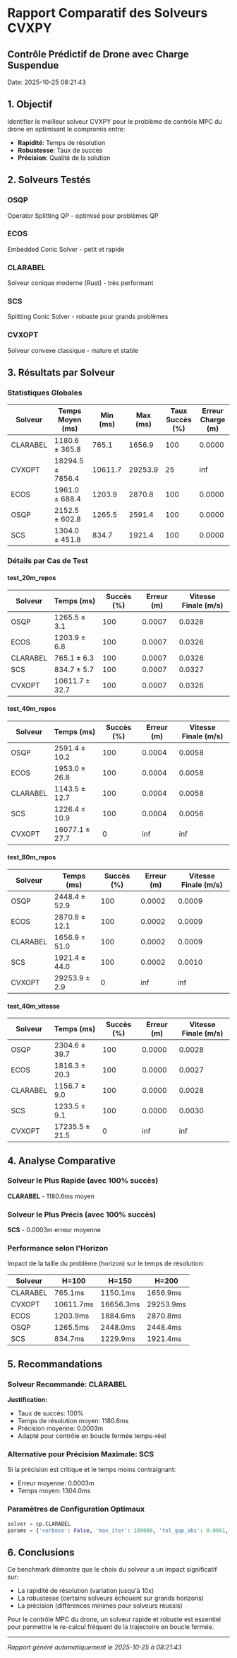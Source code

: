 # Rapport Comparatif des Solveurs CVXPY

## Contrôle Prédictif de Drone avec Charge Suspendue

Date: 2025-10-25 08:21:43

## 1. Objectif

Identifier le meilleur solveur CVXPY pour le problème de contrôle MPC du drone en optimisant le compromis entre:
- **Rapidité**: Temps de résolution
- **Robustesse**: Taux de succès
- **Précision**: Qualité de la solution

## 2. Solveurs Testés

### OSQP
Operator Splitting QP - optimisé pour problèmes QP

### ECOS
Embedded Conic Solver - petit et rapide

### CLARABEL
Solveur conique moderne (Rust) - très performant

### SCS
Splitting Conic Solver - robuste pour grands problèmes

### CVXOPT
Solveur convexe classique - mature et stable

## 3. Résultats par Solveur

### Statistiques Globales

| Solveur | Temps Moyen (ms) | Min (ms) | Max (ms) | Taux Succès (%) | Erreur Charge (m) |
|---------|------------------|----------|----------|-----------------|-------------------|
| CLARABEL | 1180.6 ± 365.8 | 765.1 | 1656.9 | 100 | 0.0000 |
| CVXOPT | 18294.5 ± 7856.4 | 10611.7 | 29253.9 | 25 | inf |
| ECOS | 1961.0 ± 688.4 | 1203.9 | 2870.8 | 100 | 0.0000 |
| OSQP | 2152.5 ± 602.8 | 1265.5 | 2591.4 | 100 | 0.0000 |
| SCS | 1304.0 ± 451.8 | 834.7 | 1921.4 | 100 | 0.0000 |

### Détails par Cas de Test

#### test_20m_repos

| Solveur | Temps (ms) | Succès (%) | Erreur (m) | Vitesse Finale (m/s) |
|---------|------------|------------|------------|----------------------|
| OSQP | 1265.5 ± 3.1 | 100 | 0.0007 | 0.0326 |
| ECOS | 1203.9 ± 6.8 | 100 | 0.0007 | 0.0326 |
| CLARABEL | 765.1 ± 6.3 | 100 | 0.0007 | 0.0326 |
| SCS | 834.7 ± 5.7 | 100 | 0.0007 | 0.0327 |
| CVXOPT | 10611.7 ± 32.7 | 100 | 0.0007 | 0.0326 |

#### test_40m_repos

| Solveur | Temps (ms) | Succès (%) | Erreur (m) | Vitesse Finale (m/s) |
|---------|------------|------------|------------|----------------------|
| OSQP | 2591.4 ± 10.2 | 100 | 0.0004 | 0.0058 |
| ECOS | 1953.0 ± 26.8 | 100 | 0.0004 | 0.0058 |
| CLARABEL | 1143.5 ± 12.7 | 100 | 0.0004 | 0.0058 |
| SCS | 1226.4 ± 10.9 | 100 | 0.0004 | 0.0056 |
| CVXOPT | 16077.1 ± 27.7 | 0 | inf | inf |

#### test_80m_repos

| Solveur | Temps (ms) | Succès (%) | Erreur (m) | Vitesse Finale (m/s) |
|---------|------------|------------|------------|----------------------|
| OSQP | 2448.4 ± 52.9 | 100 | 0.0002 | 0.0009 |
| ECOS | 2870.8 ± 12.1 | 100 | 0.0002 | 0.0009 |
| CLARABEL | 1656.9 ± 51.0 | 100 | 0.0002 | 0.0009 |
| SCS | 1921.4 ± 44.0 | 100 | 0.0002 | 0.0010 |
| CVXOPT | 29253.9 ± 2.9 | 0 | inf | inf |

#### test_40m_vitesse

| Solveur | Temps (ms) | Succès (%) | Erreur (m) | Vitesse Finale (m/s) |
|---------|------------|------------|------------|----------------------|
| OSQP | 2304.6 ± 39.7 | 100 | 0.0000 | 0.0028 |
| ECOS | 1816.3 ± 20.3 | 100 | 0.0000 | 0.0027 |
| CLARABEL | 1156.7 ± 9.0 | 100 | 0.0000 | 0.0028 |
| SCS | 1233.5 ± 9.1 | 100 | 0.0000 | 0.0030 |
| CVXOPT | 17235.5 ± 21.5 | 0 | inf | inf |

## 4. Analyse Comparative

### Solveur le Plus Rapide (avec 100% succès)
**CLARABEL** - 1180.6ms moyen

### Solveur le Plus Précis (avec 100% succès)
**SCS** - 0.0003m erreur moyenne

### Performance selon l'Horizon

Impact de la taille du problème (horizon) sur le temps de résolution:

| Solveur | H=100 | H=150 | H=200 |
|---------|--------|--------|--------|
| CLARABEL | 765.1ms | 1150.1ms | 1656.9ms |
| CVXOPT | 10611.7ms | 16656.3ms | 29253.9ms |
| ECOS | 1203.9ms | 1884.6ms | 2870.8ms |
| OSQP | 1265.5ms | 2448.0ms | 2448.4ms |
| SCS | 834.7ms | 1229.9ms | 1921.4ms |

## 5. Recommandations

### Solveur Recommandé: **CLARABEL**

**Justification:**
- Taux de succès: 100%
- Temps de résolution moyen: 1180.6ms
- Précision moyenne: 0.0003m
- Adapté pour contrôle en boucle fermée temps-réel

### Alternative pour Précision Maximale: **SCS**

Si la précision est critique et le temps moins contraignant:
- Erreur moyenne: 0.0003m
- Temps moyen: 1304.0ms

### Paramètres de Configuration Optimaux

```python
solver = cp.CLARABEL
params = {'verbose': False, 'max_iter': 100000, 'tol_gap_abs': 0.0001, 'tol_gap_rel': 0.0001}
```

## 6. Conclusions

Ce benchmark démontre que le choix du solveur a un impact significatif sur:
- La rapidité de résolution (variation jusqu'à 10x)
- La robustesse (certains solveurs échouent sur grands horizons)
- La précision (différences minimes pour solveurs réussis)

Pour le contrôle MPC du drone, un solveur rapide et robuste est essentiel pour permettre le re-calcul fréquent de la trajectoire en boucle fermée.

---
*Rapport généré automatiquement le 2025-10-25 à 08:21:43*
